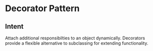 # Decorator Pattern

## Intent
Attach additional responsibilties to an object dynamically. Decorators provide a flexible alternative to subclassing for extending functionality.